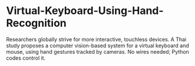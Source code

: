 # Virtual-Keyboard-Using-Hand-Recognition
Researchers globally strive for more interactive, touchless devices. A Thai study proposes a computer vision-based system for a virtual keyboard and mouse, using hand gestures tracked by cameras. No wires needed; Python codes control it.
